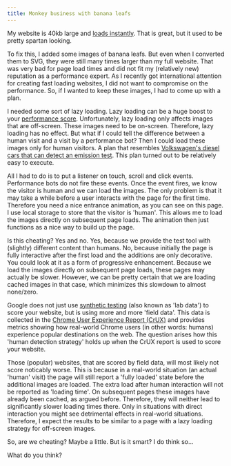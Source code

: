 ```yaml
---
title: Monkey business with banana leafs
---
```


My website is 40kb large and [loads instantly](/blog/websites-that-load-instantly/). That is great, but it used to be pretty spartan looking. 

To fix this, I added some images of banana leafs. But even when I converted them to SVG, they were still many times larger than my full website. That was very bad for page load times and did not fit my (relatively new) reputation as a performance expert. As I recently got international attention for creating fast loading websites, I did not want to compromise on the performance. So, if I wanted to keep these images, I had to come up with a plan.

I needed some sort of lazy loading. Lazy loading can be a huge boost to your [performance score](/blog/google-lighthouse-score/). Unfortunately, lazy loading only affects images that are off-screen. These images need to be on-screen. Therefore, lazy loading has no effect. But what if I could tell the difference between a human visit and a visit by a performance bot? Then I could load these images only for human visitors. A plan that resembles [Volkswagen's diesel cars that can detect an emission test](https://en.wikipedia.org/wiki/Volkswagen_emissions_scandal). This plan turned out to be relatively easy to execute.

All I had to do is to put a listener on touch, scroll and click events. Performance bots do not fire these events. Once the event fires, we know the visitor is human and we can load the images. The only problem is that it may take a while before a user interacts with the page for the first time. Therefore you need a nice entrance animation, as you can see on this page. I use local storage to store that the visitor is 'human'. This allows me to load the images directly on subsequent page loads. The animation then just functions as a nice way to build up the page.

Is this cheating? Yes and no. Yes, because we provide the test tool with (slightly) different content than humans. No, because initially the page is fully interactive after the first load and the additions are only decorative. You could look at it as a form of progressive enhancement. Because we load the images directly on subsequent page loads, these pages may actually be slower. However, we can be pretty certain that we are loading cached images in that case, which minimizes this slowdown to almost none/zero. 

Google does not just use [synthetic testing](https://raygun.com/blog/synthetic-testing/) (also known as 'lab data') to score your website, but is using more and more 'field data'. This data is collected in the [Chrome User Experience Report (CrUX)](https://developers.google.com/web/tools/chrome-user-experience-report/) and provides metrics showing how real-world Chrome users (in other words: humans) experience popular destinations on the web. The question arises how this 'human detection strategy' holds up when the CrUX report is used to score your website. 

Those (popular) websites, that are scored by field data, will most likely not score noticably worse. This is because in a real-world situation (an actual 'human' visit) the page will still report a 'fully loaded' state before the additional images are loaded. The extra load after human interaction will not be reported as 'loading time'. On subsequent pages these images have already been cached, as argued before. Therefore, they will neither lead to significantly slower loading times there. Only in situations with direct interaction you might see detrimental effects in real-world situations. Therefore, I expect the results to be similar to a page with a lazy loading strategy for off-screen images. 

So, are we cheating? Maybe a little. But is it smart? I do think so... 

What do you think?